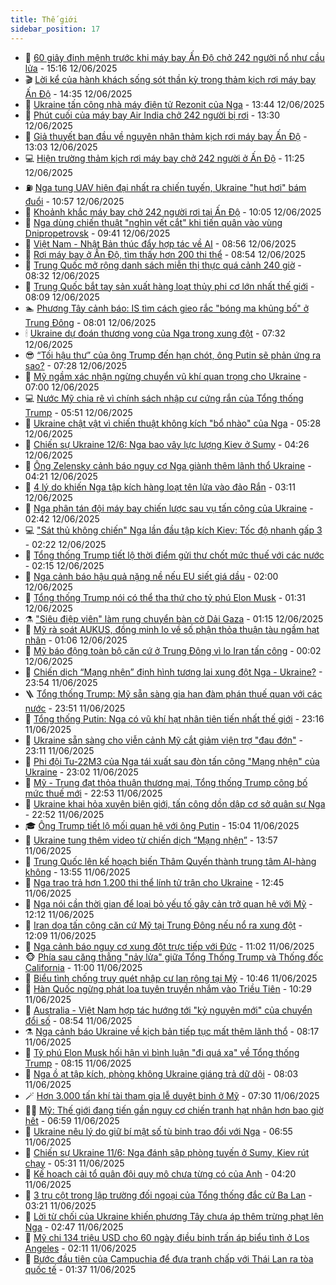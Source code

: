```yaml
---
title: Thế giới
sidebar_position: 17
---
```


<!-- dantri-the-gioi:START -->
- 🌋 [60 giây định mệnh trước khi máy bay Ấn Độ chở 242 người nổ như cầu lửa](https://dantri.com.vn/the-gioi/60-giay-dinh-menh-truoc-khi-may-bay-an-do-cho-242-nguoi-no-nhu-cau-lua-20250612215457263.htm) - 15:16 12/06/2025
- 🎬 [Lời kể của hành khách sống sót thần kỳ trong thảm kịch rơi máy bay Ấn Độ](https://dantri.com.vn/the-gioi/loi-ke-cua-hanh-khach-song-sot-than-ky-trong-tham-kich-roi-may-bay-an-do-20250612213426180.htm) - 14:35 12/06/2025
- 🧰 [Ukraine tấn công nhà máy điện tử Rezonit của Nga](https://dantri.com.vn/the-gioi/ukraine-tan-cong-nha-may-dien-tu-rezonit-cua-nga-20250612154544331.htm) - 13:44 12/06/2025
- 🌋 [Phút cuối của máy bay Air India chở 242 người bị rơi](https://dantri.com.vn/the-gioi/phut-cuoi-cua-may-bay-air-india-cho-242-nguoi-bi-roi-20250612200853150.htm) - 13:30 12/06/2025
- 🗽 [Giả thuyết ban đầu về nguyên nhân thảm kịch rơi máy bay Ấn Độ](https://dantri.com.vn/the-gioi/gia-thuyet-ban-dau-ve-nguyen-nhan-tham-kich-roi-may-bay-an-do-20250612194539098.htm) - 13:03 12/06/2025
- 💻 [Hiện trường thảm kịch rơi máy bay chở 242 người ở Ấn Độ](https://dantri.com.vn/the-gioi/hien-truong-tham-kich-roi-may-bay-cho-242-nguoi-o-an-do-20250612180544975.htm) - 11:25 12/06/2025
- ⛽️ [Nga tung UAV hiện đại nhất ra chiến tuyến, Ukraine &quot;hụt hơi&quot; bám đuổi](https://dantri.com.vn/the-gioi/nga-tung-uav-hien-dai-nhat-ra-chien-tuyen-ukraine-hut-hoi-bam-duoi-20250612171357174.htm) - 10:57 12/06/2025
- 🤩 [Khoảnh khắc máy bay chở 242 người rơi tại Ấn Độ](https://dantri.com.vn/the-gioi/khoanh-khac-may-bay-cho-242-nguoi-roi-tai-an-do-20250612165808771.htm) - 10:05 12/06/2025
- 🧐 [Nga dùng chiến thuật &quot;nghìn vết cắt&quot; khi tiến quân vào vùng Dnipropetrovsk](https://dantri.com.vn/the-gioi/nga-dung-chien-thuat-nghin-vet-cat-khi-tien-quan-vao-vung-dnipropetrovsk-20250612153031586.htm) - 09:41 12/06/2025
- 🎊 [Việt Nam - Nhật Bản thúc đẩy hợp tác về AI](https://dantri.com.vn/the-gioi/viet-nam-nhat-ban-thuc-day-hop-tac-ve-ai-20250612154919298.htm) - 08:56 12/06/2025
- 📝 [Rơi máy bay ở Ấn Độ, tìm thấy hơn 200 thi thể](https://dantri.com.vn/the-gioi/roi-may-bay-o-an-do-tim-thay-hon-200-thi-the-20250612155356042.htm) - 08:54 12/06/2025
- 🤡 [Trung Quốc mở rộng danh sách miễn thị thực quá cảnh 240 giờ](https://dantri.com.vn/the-gioi/trung-quoc-mo-rong-danh-sach-mien-thi-thuc-qua-canh-240-gio-20250612152607519.htm) - 08:32 12/06/2025
- 🥷 [Trung Quốc bắt tay sản xuất hàng loạt thủy phi cơ lớn nhất thế giới](https://dantri.com.vn/the-gioi/trung-quoc-bat-tay-san-xuat-hang-loat-thuy-phi-co-lon-nhat-the-gioi-20250612150922604.htm) - 08:09 12/06/2025
- 🏊 [Phương Tây cảnh báo: IS tìm cách gieo rắc &quot;bóng ma khủng bố&quot; ở Trung Đông](https://dantri.com.vn/the-gioi/phuong-tay-canh-bao-is-tim-cach-gieo-rac-bong-ma-khung-bo-o-trung-dong-20250612144140774.htm) - 08:01 12/06/2025
- 🕯 [Ukraine dự đoán thương vong của Nga trong xung đột](https://dantri.com.vn/the-gioi/ukraine-du-doan-thuong-vong-cua-nga-trong-xung-dot-20250612122128338.htm) - 07:32 12/06/2025
- 😎 [“Tối hậu thư” của ông Trump đến hạn chót, ông Putin sẽ phản ứng ra sao?](https://dantri.com.vn/the-gioi/toi-hau-thu-cua-ong-trump-den-han-chot-ong-putin-se-phan-ung-ra-sao-20250612140149383.htm) - 07:28 12/06/2025
- 🌈 [Mỹ ngầm xác nhận ngừng chuyển vũ khí quan trọng cho Ukraine](https://dantri.com.vn/the-gioi/my-ngam-xac-nhan-ngung-chuyen-vu-khi-quan-trong-cho-ukraine-20250612135540857.htm) - 07:00 12/06/2025
- 💻 [Nước Mỹ chia rẽ vì chính sách nhập cư cứng rắn của Tổng thống Trump](https://dantri.com.vn/the-gioi/nuoc-my-chia-re-vi-chinh-sach-nhap-cu-cung-ran-cua-tong-thong-trump-20250612115327641.htm) - 05:51 12/06/2025
- 🤖 [Ukraine chật vật vì chiến thuật không kích &quot;bổ nhào&quot; của Nga](https://dantri.com.vn/the-gioi/ukraine-chat-vat-vi-chien-thuat-khong-kich-bo-nhao-cua-nga-20250612111216841.htm) - 05:28 12/06/2025
- 🦏 [Chiến sự Ukraine 12/6: Nga bao vây lực lượng Kiev ở Sumy](https://dantri.com.vn/the-gioi/chien-su-ukraine-126-nga-bao-vay-luc-luong-kiev-o-sumy-20250612110351518.htm) - 04:26 12/06/2025
- 🌁 [Ông Zelensky cảnh báo nguy cơ Nga giành thêm lãnh thổ Ukraine](https://dantri.com.vn/the-gioi/ong-zelensky-canh-bao-nguy-co-nga-gianh-them-lanh-tho-ukraine-20250612042129459.htm) - 04:21 12/06/2025
- 🐘 [4 lý do khiến Nga tập kích hàng loạt tên lửa vào đảo Rắn](https://dantri.com.vn/the-gioi/4-ly-do-khien-nga-tap-kich-hang-loat-ten-lua-vao-dao-ran-20250612085813835.htm) - 03:11 12/06/2025
- 🥷 [Nga phân tán đội máy bay chiến lược sau vụ tấn công của Ukraine](https://dantri.com.vn/the-gioi/nga-phan-tan-doi-may-bay-chien-luoc-sau-vu-tan-cong-cua-ukraine-20250612093807026.htm) - 02:42 12/06/2025
- 💻 [&quot;Sát thủ không chiến&quot; Nga lần đầu tập kích Kiev: Tốc độ nhanh gấp 3](https://dantri.com.vn/the-gioi/sat-thu-khong-chien-nga-lan-dau-tap-kich-kiev-toc-do-nhanh-gap-3-20250612091945396.htm) - 02:22 12/06/2025
- 🎡 [Tổng thống Trump tiết lộ thời điểm gửi thư chốt mức thuế với các nước](https://dantri.com.vn/the-gioi/tong-thong-trump-tiet-lo-thoi-diem-gui-thu-chot-muc-thue-voi-cac-nuoc-20250612090343889.htm) - 02:15 12/06/2025
- 🧰 [Nga cảnh báo hậu quả nặng nề nếu EU siết giá dầu](https://dantri.com.vn/the-gioi/nga-canh-bao-hau-qua-nang-ne-neu-eu-siet-gia-dau-20250612085235204.htm) - 02:00 12/06/2025
- 🥸 [Tổng thống Trump nói có thể tha thứ cho tỷ phú Elon Musk](https://dantri.com.vn/the-gioi/tong-thong-trump-noi-co-the-tha-thu-cho-ty-phu-elon-musk-20250612053218383.htm) - 01:31 12/06/2025
- ⚗️ [&quot;Siêu điệp viên&quot; làm rung chuyển bàn cờ Dải Gaza](https://dantri.com.vn/the-gioi/sieu-diep-vien-lam-rung-chuyen-ban-co-dai-gaza-20250612081240720.htm) - 01:15 12/06/2025
- 🌮 [Mỹ rà soát AUKUS, đồng minh lo về số phận thỏa thuận tàu ngầm hạt nhân](https://dantri.com.vn/the-gioi/my-ra-soat-aukus-dong-minh-lo-ve-so-phan-thoa-thuan-tau-ngam-hat-nhan-20250612075527711.htm) - 01:06 12/06/2025
- 🎃 [Mỹ báo động toàn bộ căn cứ ở Trung Đông vì lo Iran tấn công](https://dantri.com.vn/the-gioi/my-bao-dong-toan-bo-can-cu-o-trung-dong-vi-lo-iran-tan-cong-20250612065745500.htm) - 00:02 12/06/2025
- 💫 [Chiến dịch “Mạng nhện” định hình tương lai xung đột Nga - Ukraine?](https://dantri.com.vn/the-gioi/chien-dich-mang-nhen-dinh-hinh-tuong-lai-xung-dot-nga-ukraine-20250611191028861.htm) - 23:54 11/06/2025
- 🪜 [Tổng thống Trump: Mỹ sẵn sàng gia hạn đàm phán thuế quan với các nước](https://dantri.com.vn/the-gioi/tong-thong-trump-my-san-sang-gia-han-dam-phan-thue-quan-voi-cac-nuoc-20250612064044606.htm) - 23:51 11/06/2025
- 🌋 [Tổng thống Putin: Nga có vũ khí hạt nhân tiên tiến nhất thế giới](https://dantri.com.vn/the-gioi/tong-thong-putin-nga-co-vu-khi-hat-nhan-tien-tien-nhat-the-gioi-20250612050747703.htm) - 23:16 11/06/2025
- 🦏 [Ukraine sẵn sàng cho viễn cảnh Mỹ cắt giảm viện trợ &quot;đau đớn&quot;](https://dantri.com.vn/the-gioi/ukraine-san-sang-cho-vien-canh-my-cat-giam-vien-tro-dau-don-20250612055645762.htm) - 23:11 11/06/2025
- 👀 [Phi đội Tu-22M3 của Nga tái xuất sau đòn tấn công &quot;Mạng nhện&quot; của Ukraine](https://dantri.com.vn/the-gioi/phi-doi-tu-22m3-cua-nga-tai-xuat-sau-don-tan-cong-mang-nhen-cua-ukraine-20250612052215715.htm) - 23:02 11/06/2025
- 🧰 [Mỹ - Trung đạt thỏa thuận thương mại, Tổng thống Trump công bố mức thuế mới](https://dantri.com.vn/the-gioi/my-trung-dat-thoa-thuan-thuong-mai-tong-thong-trump-cong-bo-muc-thue-moi-20250612040205172.htm) - 22:53 11/06/2025
- 🚀 [Ukraine khai hỏa xuyên biên giới, tấn công dồn dập cơ sở quân sự Nga](https://dantri.com.vn/the-gioi/ukraine-khai-hoa-xuyen-bien-gioi-tan-cong-don-dap-co-so-quan-su-nga-20250612044807005.htm) - 22:52 11/06/2025
- 🎓 [Ông Trump tiết lộ mối quan hệ với ông Putin](https://dantri.com.vn/the-gioi/ong-trump-tiet-lo-moi-quan-he-voi-ong-putin-20250611214209789.htm) - 15:04 11/06/2025
- 🥸 [Ukraine tung thêm video từ chiến dịch “Mạng nhện”](https://dantri.com.vn/the-gioi/ukraine-tung-them-video-tu-chien-dich-mang-nhen-20250611204950379.htm) - 13:57 11/06/2025
- 🦅 [Trung Quốc lên kế hoạch biến Thâm Quyến thành trung tâm AI-hàng không](https://dantri.com.vn/the-gioi/trung-quoc-len-ke-hoach-bien-tham-quyen-thanh-trung-tam-ai-hang-khong-20250611205234737.htm) - 13:55 11/06/2025
- 🤭 [Nga trao trả hơn 1.200 thi thể lính tử trận cho Ukraine](https://dantri.com.vn/the-gioi/nga-trao-tra-hon-1200-thi-the-linh-tu-tran-cho-ukraine-20250611193617094.htm) - 12:45 11/06/2025
- 🤖 [Nga nói cần thời gian để loại bỏ yếu tố gây cản trở quan hệ với Mỹ](https://dantri.com.vn/the-gioi/nga-noi-can-thoi-gian-de-loai-bo-yeu-to-gay-can-tro-quan-he-voi-my-20250611184706757.htm) - 12:12 11/06/2025
- 🐲 [Iran dọa tấn công căn cứ Mỹ tại Trung Đông nếu nổ ra xung đột](https://dantri.com.vn/the-gioi/iran-doa-tan-cong-can-cu-my-tai-trung-dong-neu-no-ra-xung-dot-20250611183021401.htm) - 12:09 11/06/2025
- 🫣 [Nga cảnh báo nguy cơ xung đột trực tiếp với Đức](https://dantri.com.vn/the-gioi/nga-canh-bao-nguy-co-xung-dot-truc-tiep-voi-duc-20250611174759408.htm) - 11:02 11/06/2025
- 🐵 [Phía sau căng thẳng &quot;nảy lửa&quot; giữa Tổng Thống Trump và Thống đốc California](https://dantri.com.vn/the-gioi/phia-sau-cang-thang-nay-lua-giua-tong-thong-trump-va-thong-doc-california-20250611180016563.htm) - 11:00 11/06/2025
- 🫶 [Biểu tình chống truy quét nhập cư lan rộng tại Mỹ](https://dantri.com.vn/the-gioi/bieu-tinh-chong-truy-quet-nhap-cu-lan-rong-tai-my-20250611172844747.htm) - 10:46 11/06/2025
- 💃 [Hàn Quốc ngừng phát loa tuyên truyền nhắm vào Triều Tiên](https://dantri.com.vn/the-gioi/han-quoc-ngung-phat-loa-tuyen-truyen-nham-vao-trieu-tien-20250611160013173.htm) - 10:29 11/06/2025
- 💫 [Australia - Việt Nam hợp tác hướng tới &quot;kỷ nguyên mới&quot; của chuyển đổi số](https://dantri.com.vn/the-gioi/australia-viet-nam-hop-tac-huong-toi-ky-nguyen-moi-cua-chuyen-doi-so-20250611153046265.htm) - 08:54 11/06/2025
- ⚗️ [Nga cảnh báo Ukraine về kịch bản tiếp tục mất thêm lãnh thổ](https://dantri.com.vn/the-gioi/nga-canh-bao-ukraine-ve-kich-ban-tiep-tuc-mat-them-lanh-tho-20250611150617033.htm) - 08:17 11/06/2025
- 🥷 [Tỷ phú Elon Musk hối hận vì bình luận &quot;đi quá xa&quot; về Tổng thống Trump](https://dantri.com.vn/the-gioi/ty-phu-elon-musk-hoi-han-vi-binh-luan-di-qua-xa-ve-tong-thong-trump-20250611150957537.htm) - 08:15 11/06/2025
- 🥸 [Nga ồ ạt tập kích, phòng không Ukraine giáng trả dữ dội](https://dantri.com.vn/the-gioi/nga-o-at-tap-kich-phong-khong-ukraine-giang-tra-du-doi-20250611144225107.htm) - 08:03 11/06/2025
- 🪄 [Hơn 3.000 tấn khí tài tham gia lễ duyệt binh ở Mỹ](https://dantri.com.vn/the-gioi/hon-3000-tan-khi-tai-tham-gia-le-duyet-binh-o-my-20250611142857139.htm) - 07:30 11/06/2025
- 🧑‍💻 [Mỹ: Thế giới đang tiến gần nguy cơ chiến tranh hạt nhân hơn bao giờ hết](https://dantri.com.vn/the-gioi/my-the-gioi-dang-tien-gan-nguy-co-chien-tranh-hat-nhan-hon-bao-gio-het-20250611135158718.htm) - 06:59 11/06/2025
- 🤭 [Ukraine nêu lý do giữ bí mật số tù binh trao đổi với Nga](https://dantri.com.vn/the-gioi/ukraine-neu-ly-do-giu-bi-mat-so-tu-binh-trao-doi-voi-nga-20250611130525543.htm) - 06:55 11/06/2025
- 🗽 [Chiến sự Ukraine 11/6: Nga đánh sập phòng tuyến ở Sumy, Kiev rút chạy](https://dantri.com.vn/the-gioi/chien-su-ukraine-116-nga-danh-sap-phong-tuyen-o-sumy-kiev-rut-chay-20250611123009822.htm) - 05:31 11/06/2025
- 🤖 [Kế hoạch cải tổ quân đội quy mô chưa từng có của Anh](https://dantri.com.vn/the-gioi/ke-hoach-cai-to-quan-doi-quy-mo-chua-tung-co-cua-anh-20250611060026562.htm) - 04:20 11/06/2025
- 🌈 [3 trụ cột trong lập trường đối ngoại của Tổng thống đắc cử Ba Lan](https://dantri.com.vn/the-gioi/3-tru-cot-trong-lap-truong-doi-ngoai-cua-tong-thong-dac-cu-ba-lan-20250610103944078.htm) - 03:21 11/06/2025
- 🤩 [Lời từ chối của Ukraine khiến phương Tây chưa áp thêm trừng phạt lên Nga](https://dantri.com.vn/the-gioi/loi-tu-choi-cua-ukraine-khien-phuong-tay-chua-ap-them-trung-phat-len-nga-20250611090306633.htm) - 02:47 11/06/2025
- 🤗 [Mỹ chi 134 triệu USD cho 60 ngày điều binh trấn áp biểu tình ở Los Angeles](https://dantri.com.vn/the-gioi/my-chi-134-trieu-usd-cho-60-ngay-dieu-binh-tran-ap-bieu-tinh-o-los-angeles-20250611085138762.htm) - 02:11 11/06/2025
- 🙉 [Bước đầu tiên của Campuchia để đưa tranh chấp với Thái Lan ra tòa quốc tế](https://dantri.com.vn/the-gioi/buoc-dau-tien-cua-campuchia-de-dua-tranh-chap-voi-thai-lan-ra-toa-quoc-te-20250611081057322.htm) - 01:37 11/06/2025<!-- dantri-the-gioi:END -->
